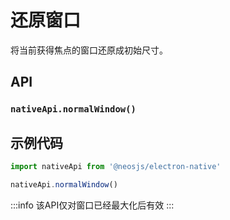 # 还原窗口

将当前获得焦点的窗口还原成初始尺寸。

## API
### `nativeApi.normalWindow()`
### 

## 示例代码
```js
import nativeApi from '@neosjs/electron-native'

nativeApi.normalWindow()
```
:::info
该API仅对窗口已经最大化后有效
:::
